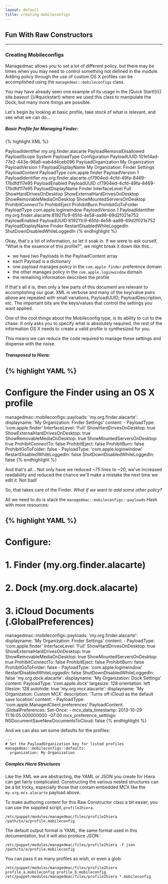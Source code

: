 ```yaml
---
layout: default
title: creating-mobileconfigs
---
```


## Fun With Raw Constructors

---

### Creating Mobileconfigs

Managedmac allows you to set a lot of different policy, but there may be times when you may need to control something not defined in the module. Adding policy through the use of custom OS X profiles can be accomplished using the `managedmac::mobileconfigs` class.

You may have already seen one example of its usage in the [Quick Start!]({{ site.baseurl }}/#quickstart) where we used this class to manipulate the Dock, but many more things are possible.

Let's begin by looking at basic profile, take stock of what is relevant, and see what we can do...

##### Basic Profile for Managing Finder:

{% highlight XML %}
<?xml version="1.0" encoding="UTF-8"?>
<!DOCTYPE plist PUBLIC "-//Apple//DTD PLIST 1.0//EN" "http://www.apple.com/DTDs/PropertyList-1.0.dtd">
<plist version="1.0">
<dict>
	<key>PayloadIdentifier</key>
	<string>my.org.finder.alacarte</string>
	<key>PayloadRemovalDisallowed</key>
	<true/>
	<key>PayloadScope</key>
	<string>System</string>
	<key>PayloadType</key>
	<string>Configuration</string>
	<key>PayloadUUID</key>
	<string>101e14ad-77e2-443e-98a8-eab4d4ceb096</string>
	<key>PayloadOrganization</key>
	<string>My Organization</string>
	<key>PayloadVersion</key>
	<integer>1</integer>
	<key>PayloadDisplayName</key>
	<string>My Organization: Finder Settings</string>
	<key>PayloadContent</key>
	<array>
		<dict>
			<key>PayloadType</key>
			<string>com.apple.finder</string>
			<key>PayloadVersion</key>
			<integer>1</integer>
			<key>PayloadIdentifier</key>
			<string>my.org.finder.alacarte.cf7904ed-4cfd-49fa-8469-17bdfd117e95</string>
			<key>PayloadEnabled</key>
			<true/>
			<key>PayloadUUID</key>
			<string>cf7904ed-4cfd-49fa-8469-17bdfd117e95</string>
			<key>PayloadDisplayName</key>
			<string>Finder</string>
			<key>InterfaceLevel</key>
			<string>Full</string>
			<key>ShowHardDrivesOnDesktop</key>
			<true/>
			<key>ShowExternalHardDrivesOnDesktop</key>
			<true/>
			<key>ShowRemovableMediaOnDesktop</key>
			<true/>
			<key>ShowMountedServersOnDesktop</key>
			<true/>
			<key>ProhibitConnectTo</key>
			<false/>
			<key>ProhibitEject</key>
			<false/>
			<key>ProhibitBurn</key>
			<false/>
			<key>ProhibitGoToFolder</key>
			<false/>
		</dict>
		<dict>
			<key>PayloadType</key>
			<string>com.apple.loginwindow</string>
			<key>PayloadVersion</key>
			<integer>1</integer>
			<key>PayloadIdentifier</key>
			<string>my.org.finder.alacarte.819211c9-65fd-4e58-aa98-69d2f021e752</string>
			<key>PayloadEnabled</key>
			<true/>
			<key>PayloadUUID</key>
			<string>819211c9-65fd-4e58-aa98-69d2f021e752</string>
			<key>PayloadDisplayName</key>
			<string>Finder</string>
			<key>RestartDisabledWhileLoggedIn</key>
			<false/>
			<key>ShutDownDisabledWhileLoggedIn</key>
			<false/>
		</dict>
	</array>
</dict>
</plist>
{% endhighlight %}

Okay, that's a lot of information, so let it soak in. If we were to ask ourself, "What is the essence of this profile?", we might break it down like this...

* we have two Payloads in the PayloadContent array
* each Payload is a dictionary
* one payload manages policy in the `com.apple.finder` preference domain
* the other manages policy in the `com.apple.loginwindow` domain
* the remaining information describes the profile

If that's all it is, then only a few parts of this document are relevant to accomplishing our goal. XML is verbose and many of the key/value pairs above are repeated with small variations, PayloadUUID, PayloadDescription, etc. The important bits are the keys/values that control the settings you want applied.

One of the cool things about the Mobileconfig type, is its ability to cut to the chase. It only asks you to specify what is absolutely required, the rest of the information OS X needs to create a valid profile is synthesized for you.

This means we can reduce the code required to manage these settings and dispense with the noise.

##### Transposed to Hiera:

{% highlight YAML %}
---
# Configure the Finder using an OS X profile
managedmac::mobileconfigs::payloads:
  'my.org.finder.alacarte':
    displayname: 'My Organization: Finder Settings'
    content:
      - PayloadType:                    'com.apple.finder'
        InterfaceLevel:                 'Full'
        ShowHardDrivesOnDesktop:         true
        ShowExternalHardDrivesOnDesktop: true
        ShowRemovableMediaOnDesktop:     true
        ShowMountedServersOnDesktop:     true
        ProhibitConnectTo:               false
        ProhibitEject:                   false
        ProhibitBurn:                    false
        ProhibitGoToFolder:              false
      - PayloadType:                    'com.apple.loginwindow'
        RestartDisabledWhileLoggedIn:   false
        ShutDownDisabledWhileLoggedIn:  false
{% endhighlight %}

And that's all... Not only have we reduced ~75 lines to ~20, we've increased readability and reduced the chance we'll make a mistake the next time we edit it. Not bad!

So, that takes care of the Finder. *What if we want to add some other policy?*

All we need to do is stack the `managedmac::mobileconfigs::payloads` Hash with more resources:

{% highlight YAML %}
---
# Configure:
# 1. Finder (my.org.finder.alacarte)
# 2. Dock (my.org.dock.alacarte)
# 3. iCloud Documents (.GlobalPreferences)
managedmac::mobileconfigs::payloads:
  'my.org.finder.alacarte':
    displayname: 'My Organization: Finder Settings'
    content:
      - PayloadType:                    'com.apple.finder'
        InterfaceLevel:                 'Full'
        ShowHardDrivesOnDesktop:         true
        ShowExternalHardDrivesOnDesktop: true
        ShowRemovableMediaOnDesktop:     true
        ShowMountedServersOnDesktop:     true
        ProhibitConnectTo:               false
        ProhibitEject:                   false
        ProhibitBurn:                    false
        ProhibitGoToFolder:              false
      - PayloadType:                    'com.apple.loginwindow'
        RestartDisabledWhileLoggedIn:   false
        ShutDownDisabledWhileLoggedIn:  false
  'my.org.dock.alacarte':
    displayname: 'My Organization: Dock Settings'
    content:
      PayloadType: 'com.apple.dock'
      largesize: 128
      orientation: left
      tilesize: 128
      autohide: true
  'my.org.mcx.alacarte':
    displayname: 'My Organization: Custom MCX'
    description: 'Turns off iCloud as the default save location'
    content:
      - PayloadType: 'com.apple.ManagedClient.preferences'
        PayloadContent:
            .GlobalPreferences:
              Set-Once:
              - mcx_data_timestamp: 2013-10-29 11:16:05.000000000 -07:00
                mcx_preference_settings:
                  NSDocumentSaveNewDocumentsToCloud: false
{% endhighlight %}

And we can also set some defaults for the profiles:

    ---
    # Set the PayloadOrganization key for listed profiles
    managedmac::mobileconfigs::defaults:
      organization: My Organization

##### Complex Hiera Structures

Like the XML we are abstracting, the YAML or JSON you create for Hiera can get fairly complicated. Constructing the various nested structures can be a bit tricky, especially those that contain embedded MCX like the `my.org.mcx.alacarte` payload above.

To make authoring content for this Raw Constructor class a bit easier, you can use the supplied script, `profile2hiera`.

    /etc/puppet/modules/managedmac/files/profile2hiera /path/to/a/profile.mobileconfig

The default output format is YAML, the same format used in this documentation, but it will also produce JSON:

    /etc/puppet/modules/managedmac/files/profile2hiera -f json /path/to/a/profile.mobileconfig

You can pass it as many profiles as wish, or even a glob:

    /etc/puppet/modules/managedmac/files/profile2hiera profile_a.mobileconfig profile_b.mobileconfig
    /etc/puppet/modules/managedmac/files/profile2hiera *.mobileconfig

